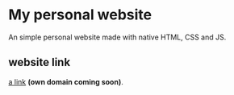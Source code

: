 # My personal website

An simple personal website made with native HTML, CSS and JS.
## website link
[a link](https://isturiz.netlify.app) **(own domain coming soon)**.

